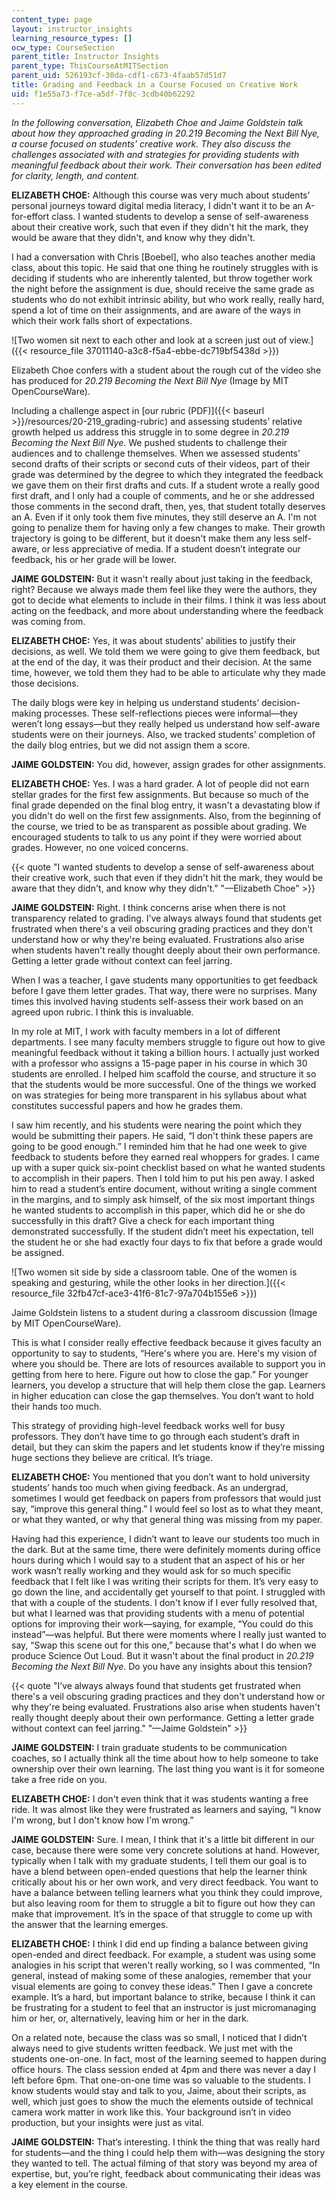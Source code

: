 ```yaml
---
content_type: page
layout: instructor_insights
learning_resource_types: []
ocw_type: CourseSection
parent_title: Instructor Insights
parent_type: ThisCourseAtMITSection
parent_uid: 526193cf-30da-cdf1-c673-4faab57d51d7
title: Grading and Feedback in a Course Focused on Creative Work
uid: f1e55a73-f7ce-a5df-7f8c-3cdb40b62292
---
```


_In the following conversation, Elizabeth Choe and Jaime Goldstein talk about how they approached grading in 20.219 Becoming the Next Bill Nye, a course focused on students’ creative work. They also discuss the challenges associated with and strategies for providing students with meaningful feedback about their work. Their conversation has been edited for clarity, length, and content._

**ELIZABETH CHOE:** Although this course was very much about students’ personal journeys toward digital media literacy, I didn't want it to be an A-for-effort class. I wanted students to develop a sense of self-awareness about their creative work, such that even if they didn't hit the mark, they would be aware that they didn't, and know why they didn't.

I had a conversation with Chris \[Boebel\], who also teaches another media class, about this topic. He said that one thing he routinely struggles with is deciding if students who are inherently talented, but throw together work the night before the assignment is due, should receive the same grade as students who do not exhibit intrinsic ability, but who work really, really hard, spend a lot of time on their assignments, and are aware of the ways in which their work falls short of expectations.

![Two women sit next to each other and look at a screen just out of view.]({{< resource_file 37011140-a3c8-f5a4-ebbe-dc719bf5438d >}})  

Elizabeth Choe confers with a student about the rough cut of the video she has produced for _20.219 Becoming the Next Bill Nye_ (Image by MIT OpenCourseWare).

Including a challenge aspect in [our rubric (PDF)]({{< baseurl >}}/resources/20-219_grading-rubric) and assessing students’ relative growth helped us address this struggle in to some degree in _20.219 Becoming the Next Bill Nye_. We pushed students to challenge their audiences and to challenge themselves. When we assessed students’ second drafts of their scripts or second cuts of their videos, part of their grade was determined by the degree to which they integrated the feedback we gave them on their first drafts and cuts. If a student wrote a really good first draft, and I only had a couple of comments, and he or she addressed those comments in the second draft, then, yes, that student totally deserves an A. Even if it only took them five minutes, they still deserve an A. I'm not going to penalize them for having only a few changes to make. Their growth trajectory is going to be different, but it doesn't make them any less self-aware, or less appreciative of media. If a student doesn’t integrate our feedback, his or her grade will be lower.

**JAIME GOLDSTEIN:** But it wasn't really about just taking in the feedback, right? Because we always made them feel like they were the authors, they got to decide what elements to include in their films. I think it was less about acting on the feedback, and more about understanding where the feedback was coming from.

**ELIZABETH CHOE:** Yes, it was about students’ abilities to justify their decisions, as well. We told them we were going to give them feedback, but at the end of the day, it was their product and their decision. At the same time, however, we told them they had to be able to articulate why they made those decisions.

The daily blogs were key in helping us understand students’ decision-making processes. These self-reflections pieces were informal—they weren’t long essays—but they really helped us understand how self-aware students were on their journeys. Also, we tracked students’ completion of the daily blog entries, but we did not assign them a score.

**JAIME GOLDSTEIN:** You did, however, assign grades for other assignments.

**ELIZABETH CHOE:** Yes. I was a hard grader. A lot of people did not earn stellar grades for the first few assignments. But because so much of the final grade depended on the final blog entry, it wasn't a devastating blow if you didn't do well on the first few assignments. Also, from the beginning of the course, we tried to be as transparent as possible about grading. We encouraged students to talk to us any point if they were worried about grades. However, no one voiced concerns.

{{< quote "I wanted students to develop a sense of self-awareness about their creative work, such that even if they didn't hit the mark, they would be aware that they didn't, and know why they didn't." "—Elizabeth Choe" >}}

**JAIME GOLDSTEIN:** Right. I think concerns arise when there is not transparency related to grading. I’ve always always found that students get frustrated when there's a veil obscuring grading practices and they don't understand how or why they're being evaluated. Frustrations also arise when students haven't really thought deeply about their own performance. Getting a letter grade without context can feel jarring.

When I was a teacher, I gave students many opportunities to get feedback before I gave them letter grades. That way, there were no surprises. Many times this involved having students self-assess their work based on an agreed upon rubric. I think this is invaluable.

In my role at MIT, I work with faculty members in a lot of different departments. I see many faculty members struggle to figure out how to give meaningful feedback without it taking a billion hours. I actually just worked with a professor who assigns a 15-page paper in his course in which 30 students are enrolled. I helped him scaffold the course, and structure it so that the students would be more successful. One of the things we worked on was strategies for being more transparent in his syllabus about what constitutes successful papers and how he grades them.

I saw him recently, and his students were nearing the point which they would be submitting their papers. He said, “I don't think these papers are going to be good enough.” I reminded him that he had one week to give feedback to students before they earned real whoppers for grades. I came up with a super quick six-point checklist based on what he wanted students to accomplish in their papers. Then I told him to put his pen away. I asked him to read a student’s entire document, without writing a single comment in the margins, and to simply ask himself, of the six most important things he wanted students to accomplish in this paper, which did he or she do successfully in this draft? Give a check for each important thing demonstrated successfully. If the student didn’t meet his expectation, tell the student he or she had exactly four days to fix that before a grade would be assigned.

![Two women sit side by side a classroom table. One of the women is speaking and gesturing, while the other looks in her direction.]({{< resource_file 32fb47cf-ace3-41f6-81c7-97a704b155e6 >}})  

Jaime Goldstein listens to a student during a classroom discussion (Image by MIT OpenCourseWare).

This is what I consider really effective feedback because it gives faculty an opportunity to say to students, “Here's where you are. Here's my vision of where you should be. There are lots of resources available to support you in getting from here to here. Figure out how to close the gap.” For younger learners, you develop a structure that will help them close the gap. Learners in higher education can close the gap themselves. You don’t want to hold their hands too much.

This strategy of providing high-level feedback works well for busy professors. They don’t have time to go through each student’s draft in detail, but they can skim the papers and let students know if they’re missing huge sections they believe are critical. It’s triage.

**ELIZABETH CHOE:** You mentioned that you don’t want to hold university students’ hands too much when giving feedback. As an undergrad, sometimes I would get feedback on papers from professors that would just say, “improve this general thing.” I would feel so lost as to what they meant, or what they wanted, or why that general thing was missing from my paper.

Having had this experience, I didn’t want to leave our students too much in the dark. But at the same time, there were definitely moments during office hours during which I would say to a student that an aspect of his or her work wasn’t really working and they would ask for so much specific feedback that I felt like I was writing their scripts for them. It’s very easy to go down the line, and accidentally get yourself to that point. I struggled with that with a couple of the students. I don't know if I ever fully resolved that, but what I learned was that providing students with a menu of potential options for improving their work—saying, for example, “You could do this instead”—was helpful. But there were moments where I really just wanted to say, “Swap this scene out for this one,” because that's what I do when we produce Science Out Loud. But it wasn't about the final product in _20.219 Becoming the Next Bill Nye_. Do you have any insights about this tension?

{{< quote "I’ve always always found that students get frustrated when there's a veil obscuring grading practices and they don't understand how or why they're being evaluated. Frustrations also arise when students haven't really thought deeply about their own performance. Getting a letter grade without context can feel jarring." "—Jaime Goldstein" >}}

**JAIME GOLDSTEIN:** I train graduate students to be communication coaches, so I actually think all the time about how to help someone to take ownership over their own learning. The last thing you want is it for someone take a free ride on you.

**ELIZABETH CHOE:** I don't even think that it was students wanting a free ride. It was almost like they were frustrated as learners and saying, “I know I'm wrong, but I don't know how I'm wrong.”

**JAIME GOLDSTEIN:** Sure. I mean, I think that it's a little bit different in our case, because there were some very concrete solutions at hand. However, typically when I talk with my graduate students, I tell them our goal is to have a blend between open-ended questions that help the learner think critically about his or her own work, and very direct feedback. You want to have a balance between telling learners what you think they could improve, but also leaving room for them to struggle a bit to figure out how they can make that improvement. It’s in the space of that struggle to come up with the answer that the learning emerges.

**ELIZABETH CHOE:** I think I did end up finding a balance between giving open-ended and direct feedback. For example, a student was using some analogies in his script that weren't really working, so I was commented, “In general, instead of making some of these analogies, remember that your visual elements are going to convey these ideas.” Then I gave a concrete example. It’s a hard, but important balance to strike, because I think it can be frustrating for a student to feel that an instructor is just micromanaging him or her, or, alternatively, leaving him or her in the dark.

On a related note, because the class was so small, I noticed that I didn’t always need to give students written feedback. We just met with the students one-on-one. In fact, most of the learning seemed to happen during office hours. The class session ended at 4pm and there was never a day I left before 6pm. That one-on-one time was so valuable to the students. I know students would stay and talk to you, Jaime, about their scripts, as well, which just goes to show the much the elements outside of technical camera work matter in work like this. Your background isn’t in video production, but your insights were just as vital.

**JAIME GOLDSTEIN:** That’s interesting. I think the thing that was really hard for students—and the thing I could help them with—was designing the story they wanted to tell. The actual filming of that story was beyond my area of expertise, but, you’re right, feedback about communicating their ideas was a key element in the course.